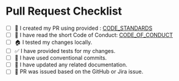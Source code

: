<!-- 
    Thank you for contributing to our project! Before you submit your Pull Request, please make sure you've completed the items in this checklist.
    Please check the boxes below by putting an x in the [ ] like so: [x]. You can do it right after creating the PR.
-->

# Pull Request Checklist

- [ ] 📖 I created my PR using provided  : [CODE_STANDARDS](https://github.com/bitcoin-sv/spv-wallet/models/blob/main/.github/CODE_STANDARDS.md)
- [ ] 📖 I have read the short Code of Conduct: [CODE_OF_CONDUCT](https://github.com/bitcoin-sv/spv-wallet/models/blob/main/.github/CODE_OF_CONDUCT.md)
- [ ] 🏠 I tested my changes locally.
- [ ] ✅ I have provided tests for my changes.
- [ ] 📝 I have used conventional commits.
- [ ] 📗 I have updated any related documentation.
- [ ] 💾 PR was issued based on the GitHub or Jira issue.

<!-- 
## PR Title as Conventional Commit

Your PR title should also be a [conventional commit](https://www.conventionalcommits.org/en/v1.0.0/). This will assist us in our release process and in assigning semantic version numbers to releases.
-->

<!-- 
## Related Tickets & Documents

If your changes relate to or close an issue, please include them below. We like to follow [Github's guidance on linking issues to pull requests](https://docs.github.com/en/issues/tracking-your-work-with-issues/linking-a-pull-request-to-an-issue).

For instance, having the text "closes #1234" would link the current pull request to issue number 1234. And when we merge the pull request, Github will automatically close the issue.

- Related Issue #
- Closes #
-->

<!--
## Feature/Issue Details

Your pull request should be tightly connected to a feature or issue. Ensure that you've covered all necessary pathways and there's a possibility to test code behavior following the issue description or feature specification.
-->
